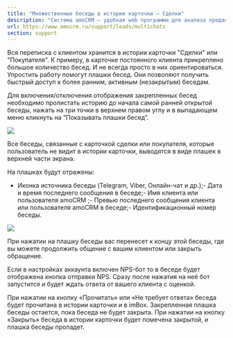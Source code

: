 ```yaml
---
title: "Множественные беседы в истории карточки — Сделки"
description: "Система amoCRM – удобная web программа для анализа продаж, доступная в режиме online из любой точки мира! Подробности узнавайте по указанным на сайте телефонам в Москве."
url: https://www.amocrm.ru/support/leads/multichats
section: support
---
```


Вся переписка с клиентом хранится в истории карточки "Сделки" или "Покупателя". К примеру, в карточке постоянного клиента прикреплено большое количество бесед. И не всегда просто в них ориентироваться. Упростить работу помогут плашки бесед. Они позволяют получить быстрый доступ к более ранним, активным (незакрытым) беседам.

Для включения/отключения отображения закрепленных бесед необходимо пролистать историю до начала самой ранней открытой беседы, нажать на три точки в верхнем правом углу и в выпадающем меню кликнуть на “Показывать плашки бесед”.

![](/uploads/2022/06/Screenshot_2-2.png)

Все беседы, связанные с карточкой сделки или покупателя, которые пользователь не видит в истории карточки, выводятся в виде плашек в верхней части экрана.

На плашках будут отражены:

- Иконка источника беседы (Telegram, Viber, Онлайн-чат и др.);- Дата и время последнего сообщения в беседе;- Имя клиента или пользователя amoCRM ;- Превью последнего сообщения клиента или пользователя amoCRM в беседе;- Идентификационный номер беседы.

![](/uploads/2022/06/Screenshot_1-3.png)

При нажатии на плашку беседы вас перенесет к концу этой беседы, где вы можете продолжить общение с вашим клиентом или закрыть обращение.

Если в настройках аккаунта включен NPS-бот то в беседе будет отображена кнопка отправки NPS. Сразу после нажатия на неё бот запустится и будет ждать ответа от вашего клиента с оценкой.

При нажатии на кнопку «Прочитать» или «Не требует ответа» беседа будет прочитана в истории карточки и в imBox. Закрепленная плашка беседы остается, пока беседа не будет закрыта. При нажатии на кнопку «Закрыть» беседа в истории карточки будет помечена закрытой, и плашка беседы пропадет.